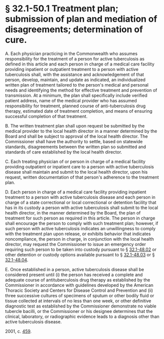 # § 32.1-50.1 Treatment plan; submission of plan and mediation of disagreements; determination of cure.

<p>A. Each physician practicing in the Commonwealth who assumes responsibility for the treatment of a person for active tuberculosis as defined in this article and each person in charge of a medical care facility providing inpatient or outpatient treatment to a person with active tuberculosis shall, with the assistance and acknowledgement of that person, develop, maintain, and update as indicated, an individualized written plan of treatment tailored to the person's medical and personal needs and identifying the method for effective treatment and prevention of transmission. At a minimum, the plan shall specifically include verified patient address, name of the medical provider who has assumed responsibility for treatment, planned course of anti-tuberculosis drug therapy, estimated date of treatment completion, and means of ensuring successful completion of that treatment.</p><p>B. The written treatment plan shall upon request be submitted by the medical provider to the local health director in a manner determined by the Board and shall be subject to approval of the local health director. The Commissioner shall have the authority to settle, based on statewide standards, disagreements between the written plan so submitted and standards of care established by the local health director.</p><p>C. Each treating physician of or person in charge of a medical facility providing outpatient or inpatient care to a person with active tuberculosis disease shall maintain and submit to the local health director, upon his request, written documentation of that person's adherence to the treatment plan.</p><p>D. Each person in charge of a medical care facility providing inpatient treatment to a person with active tuberculosis disease and each person in charge of a state correctional or local correctional or detention facility that has in its custody a person with active tuberculosis shall submit to the local health director, in the manner determined by the Board, the plan of treatment for such person as required in this article. The person in charge shall encourage the person to comply with such treatment plan; however, if such person with active tuberculosis indicates an unwillingness to comply with the treatment plan upon release, or exhibits behavior that indicates noncompliance, the person in charge, in conjunction with the local health director, may request the Commissioner to issue an emergency order requiring such person to be taken into custody pursuant to § <a href='http://law.lis.virginia.gov/vacode/32.1-48.02/'>32.1-48.02</a> or other detention or custody options available pursuant to § <a href='http://law.lis.virginia.gov/vacode/32.1-48.03/'>32.1-48.03</a> or § <a href='http://law.lis.virginia.gov/vacode/32.1-48.04/'>32.1-48.04</a>.</p><p>E. Once established in a person, active tuberculosis disease shall be considered present until (i) the person has received a complete and adequate course of antituberculosis drug therapy as established by the Commissioner in accordance with guidelines developed by the American Thoracic Society and Centers for Disease Control and Prevention and (ii) three successive cultures of specimens of sputum or other bodily fluid or tissue collected at intervals of no less than one week, or other definitive diagnostic test as established by the Commissioner demonstrate no viable tubercle bacilli, or the Commissioner or his designee determines that the clinical, laboratory, or radiographic evidence leads to a diagnosis other than active tuberculosis disease.</p><p>2001, c. <a href='http://lis.virginia.gov/cgi-bin/legp604.exe?011+ful+CHAP0459'>459</a>.</p>